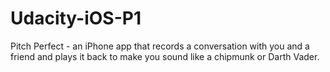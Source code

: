 # Udacity-iOS-P1
Pitch Perfect - an iPhone app that records a conversation with you and a friend and plays it back to make you sound like a chipmunk or Darth Vader.
